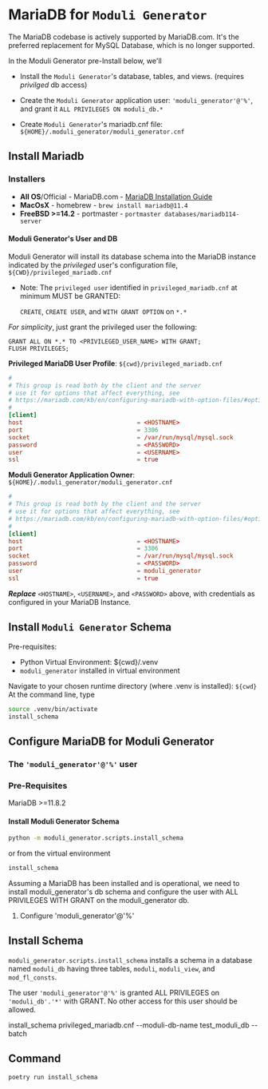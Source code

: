 # MariaDB for `Moduli Generator`

The MariaDB codebase is actively supported by MariaDB.com.
It's the preferred replacement for MySQL Database, which is no longer supported.

In the Moduli Generator pre-Install below, we'll

- Install the `Moduli Generator`'s database, tables, and views. (requires _privilged_ db access)

- Create the `Moduli Generator` application user:  `'moduli_generator'@'%'`, and grant it
  `ALL PRIVILEGES ON moduli_db.*`

- Create `Moduli Generator`'s mariadb.cnf file: `${HOME}/.moduli_generator/moduli_generator.cnf`

## Install Mariadb

### Installers

- **All OS**/Official -
  MariaDB.com - [MariaDB Installation Guide](https://mariadb.com/docs/server/mariadb-quickstart-guides/installing-mariadb-server-guide)
- **MacOsX** - homebrew - `brew install mariadb@11.4`
- **FreeBSD >=14.2** - portmaster - `portmaster databases/mariadb114-server`

#### Moduli Generator's User and DB

Moduli Generator will install its database schema into the MariaDB instance indicated by the _privileged_ user's
configuration
file, `${CWD}/privileged_mariadb.cnf`

- Note: The `privileged user` identified in `privileged_mariadb.cnf` at minimum MUST be GRANTED:

  `CREATE`, `CREATE USER`, and `WITH GRANT OPTION` on `*.*`

_For simplicity_, just grant the privileged user the following:

    GRANT ALL ON *.* TO <PRIVILEGED_USER_NAME> WITH GRANT;
    FLUSH PRIVILEGES;

**Privileged MariaDB User Profile**: `${cwd}/privileged_mariadb.cnf`

```priuileged_mariadb.cnf
#
# This group is read both by the client and the server
# use it for options that affect everything, see
# https://mariadb.com/kb/en/configuring-mariadb-with-option-files/#option-groups
#
[client]
host                                = <HOSTNAME>
port	                            = 3306
socket	                            = /var/run/mysql/mysql.sock
password                            = <PASSWORD>
user                                = <USERNAME>
ssl                                 = true
```

**Moduli Generator Application Owner**: `${HOME}/.moduli_generator/moduli_generator.cnf`

```moduli_generator.cnf
#
# This group is read both by the client and the server
# use it for options that affect everything, see
# https://mariadb.com/kb/en/configuring-mariadb-with-option-files/#option-groups
#
[client]
host                                = <HOSTNAME>
port	                            = 3306
socket	                            = /var/run/mysql/mysql.sock
password                            = <PASSWORD>
user                                = moduli_generator
ssl                                 = true
```

_**Replace**_ `<HOSTNAME>`, `<USERNAME>`, and `<PASSWORD>` above, with credentials as configured in your MariaDB
Instance.

## Install `Moduli Generator` Schema

Pre-requisites:

- Python Virtual Environment: ${cwd}/.venv
- `moduli_generator` installed in virtual environment

Navigate to your chosen runtime directory (where .venv is installed): `${cwd}`
At the command line, type

```bash
source .venv/bin/activate
install_schema
```

## Configure MariaDB for Moduli Generator

### The `'moduli_generator'@'%'` user

### Pre-Requisites

MariaDB >=11.8.2

#### Install Moduli Generator Schema

```bash
python -m moduli_generator.scripts.install_schema
```

or from the virtual environment

```bash
install_schema
```

Assuming a MariaDB has been installed and is operational, we need to install moduli_generator's db schema and configure
the user with ALL PRIVILEGES WITH GRANT on the moduli_generator db.

1. Configure 'moduli_generator'@'%'

## Install Schema

`moduli_generator.scripts.install_schema` installs a schema in a database named `moduli_db` having three tables,
`moduli`, `moduli_view`, and `mod_fl_consts`.

The user `'moduli_generator'@'%'` is granted ALL PRIVILEGES on `'moduli_db'.'*'` with GRANT. No other access for this
user should be allowed.

install_schema privileged_mariadb.cnf --moduli-db-name test_moduli_db --batch

## Command

```bash
poetry run install_schema
```